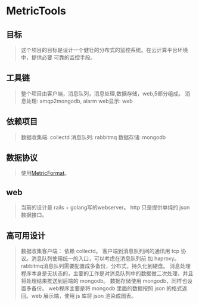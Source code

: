 # MetricTools

## 目标
>  这个项目的目标是设计一个健壮的分布式的监控系统。在云计算平台环境中，提供必要 可靠的监控手段。

## 工具链
>  整个项目由客户端，消息队列，消息处理,数据存储，web,5部分组成。
> 消息处理: amqp2mongodb, alarm
> web显示: web

## 依赖项目
> 数据收集端: collectd
> 消息队列: rabbitmq
> 数据存储: mongodb

## 数据协议
>  使用[MetricFormat](http://code.google.com/p/rocksteady/wiki/MetricFormat)。

## web
> 当前的设计是 rails + golang写的webserver。
> http 只是提供单纯的 json 数据接口。

## 高可用设计
> 数据收集客户端： 依赖 collectd。
> 客户端到消息队列间的通讯用 tcp 协议。消息队列使用统一的入口，可以考虑在消息队列前 加 haproxy。
> rabbitmq消息队列需要配置成多备份，分布式，持久化到硬盘。
> 消息处理程序本身是无状态的，主要的工作是对消息队列中的数据做二次处理，并且将处理结果推送到后端的 mongodb。
> 数据存储使用 mongodb，同样也设置多备份。
> web程序主要是将 mongodb 里面的数据按照 json 的格式返回。web 展示端，使用 js 库将 json 渲染成图表。
